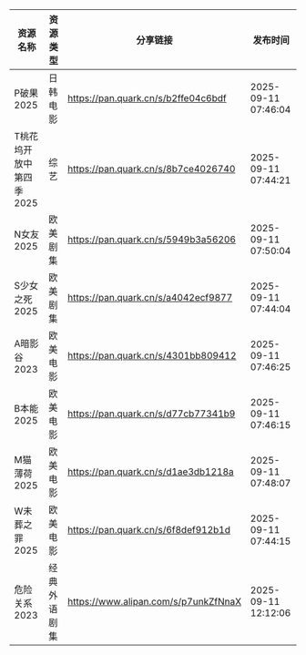 | 资源名称           | 资源类型   | 分享链接                                 | 发布时间                |
| -------------- | ------ | ------------------------------------ | ------------------- |
| P破果2025        | 日韩电影   | https://pan.quark.cn/s/b2ffe04c6bdf  | 2025-09-11 07:46:04 |
| T桃花坞开放中第四季2025 | 综艺     | https://pan.quark.cn/s/8b7ce4026740  | 2025-09-11 07:44:21 |
| N女友2025        | 欧美剧集   | https://pan.quark.cn/s/5949b3a56206  | 2025-09-11 07:50:04 |
| S少女之死2025      | 欧美剧集   | https://pan.quark.cn/s/a4042ecf9877  | 2025-09-11 07:44:04 |
| A暗影谷2023       | 欧美电影   | https://pan.quark.cn/s/4301bb809412  | 2025-09-11 07:46:25 |
| B本能2025        | 欧美电影   | https://pan.quark.cn/s/d77cb77341b9  | 2025-09-11 07:46:15 |
| M猫薄荷2025       | 欧美电影   | https://pan.quark.cn/s/d1ae3db1218a  | 2025-09-11 07:48:07 |
| W未葬之罪2025      | 欧美电影   | https://pan.quark.cn/s/6f8def912b1d  | 2025-09-11 07:44:15 |
| 危险关系2023       | 经典外语剧集 | https://www.alipan.com/s/p7unkZfNnaX | 2025-09-11 12:12:06 |
